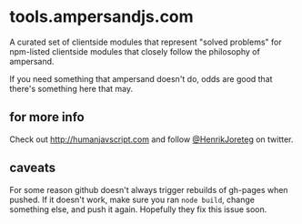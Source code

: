 # tools.ampersandjs.com

A curated set of clientside modules that represent "solved problems" for npm-listed clientside modules that closely follow the philosophy of ampersand.

If you need something that ampersand doesn't do, odds are good that there's something here that may.

## for more info

Check out http://humanjavscript.com and follow [@HenrikJoreteg](http://twitter.com/henrikjoreteg) on twitter.

## caveats

For some reason github doesn't always trigger rebuilds of gh-pages when pushed. If it doesn't work, make sure you ran `node build`, change something else, and push it again. Hopefully they fix this issue soon.
